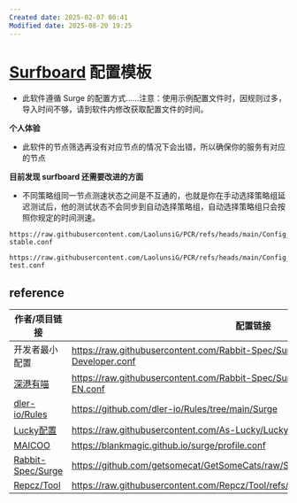 ```yaml
---
Created date: 2025-02-07 00:41
Modified date: 2025-08-20 19:25
---
```

# [Surfboard](https://github.com/getsurfboard/surfboard) 配置模板

- 此软件遵循 Surge 的配置方式......注意：使用示例配置文件时，因规则过多，导入时间不够，请到软件内修改获取配置文件的时间。

**个人体验**
- 此软件的节点筛选再没有对应节点的情况下会出错，所以确保你的服务有对应的节点

**目前发现 surfboard 还需要改进的方面**
- 不同策略组同一节点测速状态之间是不互通的，也就是你在手动选择策略组延迟测试后，他的测试状态不会同步到自动选择策略组，自动选择策略组只会按照你规定的时间测速。

```
https://raw.githubusercontent.com/LaolunsiG/PCR/refs/heads/main/Config_File/Surfboard/Surfboard-stable.conf
```

```
https://raw.githubusercontent.com/LaolunsiG/PCR/refs/heads/main/Config_File/Surfboard/Surfboard-test.conf
```

## reference

| 作者/项目链接                                                                                    | 配置链接                                                                                      |
| ------------------------------------------------------------------------------------------ | ----------------------------------------------------------------------------------------- |
| 开发者最小配置                                                                                    | https://raw.githubusercontent.com/Rabbit-Spec/Surge/Master/Conf/Spec/Surge-Developer.conf |
| [深港有喵](https://raw.githubusercontent.com/Rabbit-Spec/Surge/Master/Conf/Spec/Surge-EN.conf) | https://raw.githubusercontent.com/Rabbit-Spec/Surge/Master/Conf/Spec/Surge-EN.conf        |
| [dler-io/Rules](https://github.com/dler-io/Rules/tree/main/Surge)                          | https://github.com/dler-io/Rules/tree/main/Surge                                          |
| [Lucky配置](https://github.com/As-Lucky/Lucky)                                               | https://raw.githubusercontent.com/As-Lucky/Lucky/main/Lucky-Surge.conf                    |
| [MAICOO](https://github.com/blankmagic/surge)                                              | https://blankmagic.github.io/surge/profile.conf                                           |
| [Rabbit-Spec/Surge](https://github.com/Rabbit-Spec/Surge)                                  | https://github.com/getsomecat/GetSomeCats/raw/Surge/FishChips.conf                        |
| [Repcz/Tool](https://github.com/Repcz/Tool/tree/X/Surfboard)                               | https://raw.githubusercontent.com/Repcz/Tool/refs/heads/X/Surfboard/Surfboard.conf        |
